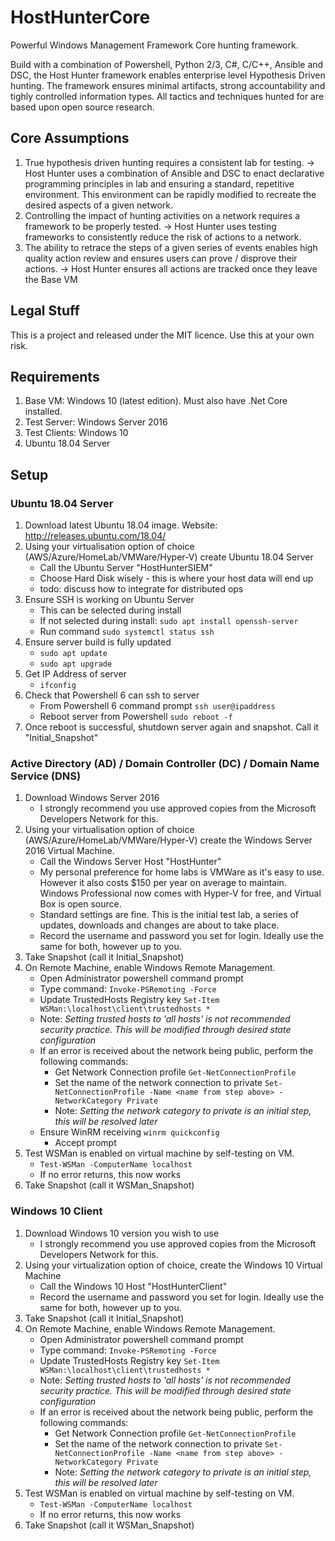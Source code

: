 # HostHunterCore
Powerful Windows Management Framework Core hunting framework.

Build with a combination of Powershell, Python 2/3, C#, C/C++, Ansible and DSC, the Host Hunter framework enables enterprise level Hypothesis Driven hunting. The framework ensures minimal artifacts, strong accountability and tighly controlled information types. All tactics and techniques hunted for are based upon open source research.

## Core Assumptions
1. True hypothesis driven hunting requires a consistent lab for testing. 
  -> Host Hunter uses a combination of Ansible and DSC to enact declarative programming principles in lab and ensuring a standard, repetitive environment. This environment can be rapidly modified to recreate the desired aspects of a given network.
2. Controlling the impact of hunting activities on a network requires a framework to be properly tested.
  -> Host Hunter uses testing frameworks to consistently reduce the risk of actions to a network. 
3. The ability to retrace the steps of a given series of events enables high quality action review and ensures users can prove / disprove their actions.
  -> Host Hunter ensures all actions are tracked once they leave the Base VM
  
## Legal Stuff
This is a project and released under the MIT licence. Use this at your own risk.

## Requirements
1. Base VM: Windows 10 (latest edition). Must also have .Net Core installed. 
2. Test Server: Windows Server 2016
3. Test Clients: Windows 10
4. Ubuntu 18.04 Server

## Setup
### Ubuntu 18.04 Server
1. Download latest Ubuntu 18.04 image. Website: http://releases.ubuntu.com/18.04/
2. Using your virtualisation option of choice (AWS/Azure/HomeLab/VMWare/Hyper-V) create Ubuntu 18.04 Server
    - Call the Ubuntu Server "HostHunterSIEM"
    - Choose Hard Disk wisely - this is where your host data will end up
    - todo: discuss how to integrate for distributed ops
3. Ensure SSH is working on Ubuntu Server
    - This can be selected during install 
    - If not selected during install: `sudo apt install openssh-server`
    - Run command `sudo systemctl status ssh`
4. Ensure server build is fully updated
    - `sudo apt update`
    - `sudo apt upgrade`
5. Get IP Address of server
    - `ifconfig`
6. Check that Powershell 6 can ssh to server
    - From Powershell 6 command prompt `ssh user@ipaddress`
    - Reboot server from Powershell `sudo reboot -f`
7. Once reboot is successful, shutdown server again and snapshot. Call it "Initial_Snapshot"

### Active Directory (AD) / Domain Controller (DC) / Domain Name Service (DNS)
1. Download Windows Server 2016 
    - I strongly recommend you use approved copies from the Microsoft Developers Network for this. 
2. Using your virtualisation option of choice (AWS/Azure/HomeLab/VMWare/Hyper-V) create the Windows Server 2016 Virtual Machine.
    - Call the Windows Server Host "HostHunter"
    - My personal preference for home labs is VMWare as it's easy to use. However it also costs $150 per year on average to maintain. Windows Professional now comes with Hyper-V for free, and Virtual Box is open source.
    - Standard settings are fine. This is the initial test lab, a series of updates, downloads and changes are about to take place.
    - Record the username and password you set for login. Ideally use the same for both, however up to you.
3. Take Snapshot (call it Initial_Snapshot)
4. On Remote Machine, enable Windows Remote Management.
    - Open Administrator powershell command prompt
    - Type command: `Invoke-PSRemoting -Force`
    - Update TrustedHosts Registry key `Set-Item WSMan:\localhost\client\trustedhosts *`
    - Note: *Setting trusted hosts to 'all hosts' is not recommended security practice. This will be modified through desired state configuration*
    - If an error is received about the network being public, perform the following commands:
        - Get Network Connection profile `Get-NetConnectionProfile`
        - Set the name of the network connection to private `Set-NetConnectionProfile -Name <name from step above> -NetworkCategory Private`
        - Note: *Setting the network category to private is an initial step, this will be resolved later*
    - Ensure WinRM receiving `winrm quickconfig`
        - Accept prompt 
5. Test WSMan is enabled on virtual machine by self-testing on VM.
    - `Test-WSMan -ComputerName localhost`
    - If no error returns, this now works
6. Take Snapshot (call it WSMan_Snapshot)

### Windows 10 Client
1. Download Windows 10 version you wish to use
    - I strongly recommend you use approved copies from the Microsoft Developers Network for this.
2. Using your virtualization option of choice, create the Windows 10 Virtual Machine
    - Call the Windows 10 Host "HostHunterClient"
    - Record the username and password you set for login. Ideally use the same for both, however up to you.
3. Take Snapshot (call it Initial_Snapshot)
4. On Remote Machine, enable Windows Remote Management.
    - Open Administrator powershell command prompt
    - Type command: `Invoke-PSRemoting -Force`
    - Update TrustedHosts Registry key `Set-Item WSMan:\localhost\client\trustedhosts *`
    - Note: *Setting trusted hosts to 'all hosts' is not recommended security practice. This will be modified through desired state configuration*
    - If an error is received about the network being public, perform the following commands:
        - Get Network Connection profile `Get-NetConnectionProfile`
        - Set the name of the network connection to private `Set-NetConnectionProfile -Name <name from step above> -NetworkCategory Private`
        - Note: *Setting the network category to private is an initial step, this will be resolved later* 
5. Test WSMan is enabled on virtual machine by self-testing on VM.
    - `Test-WSMan -ComputerName localhost`
    - If no error returns, this now works
6. Take Snapshot (call it WSMan_Snapshot)